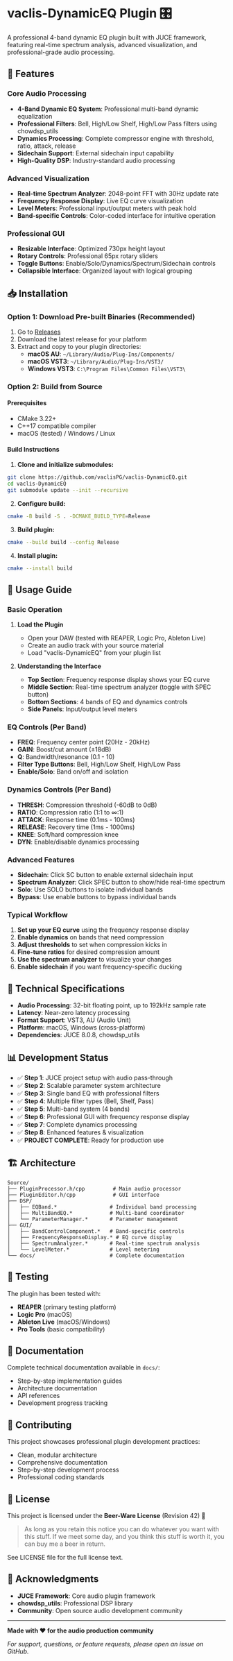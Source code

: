 # vaclis-DynamicEQ Plugin 🎛️

A professional 4-band dynamic EQ plugin built with JUCE framework, featuring real-time spectrum analysis, advanced visualization, and professional-grade audio processing.

## 🚀 Features

### Core Audio Processing
- **4-Band Dynamic EQ System**: Professional multi-band dynamic equalization
- **Professional Filters**: Bell, High/Low Shelf, High/Low Pass filters using chowdsp_utils
- **Dynamics Processing**: Complete compressor engine with threshold, ratio, attack, release
- **Sidechain Support**: External sidechain input capability
- **High-Quality DSP**: Industry-standard audio processing

### Advanced Visualization
- **Real-time Spectrum Analyzer**: 2048-point FFT with 30Hz update rate
- **Frequency Response Display**: Live EQ curve visualization
- **Level Meters**: Professional input/output meters with peak hold
- **Band-specific Controls**: Color-coded interface for intuitive operation

### Professional GUI
- **Resizable Interface**: Optimized 730px height layout
- **Rotary Controls**: Professional 65px rotary sliders
- **Toggle Buttons**: Enable/Solo/Dynamics/Spectrum/Sidechain controls
- **Collapsible Interface**: Organized layout with logical grouping

## 📥 Installation

### Option 1: Download Pre-built Binaries (Recommended)
1. Go to [Releases](https://github.com/vaclisPG/vaclis-DynamicEQ/releases)
2. Download the latest release for your platform
3. Extract and copy to your plugin directories:
   - **macOS AU**: `~/Library/Audio/Plug-Ins/Components/`
   - **macOS VST3**: `~/Library/Audio/Plug-Ins/VST3/`
   - **Windows VST3**: `C:\Program Files\Common Files\VST3\`

### Option 2: Build from Source

#### Prerequisites
- CMake 3.22+
- C++17 compatible compiler
- macOS (tested) / Windows / Linux

#### Build Instructions
1. **Clone and initialize submodules:**
```bash
git clone https://github.com/vaclisPG/vaclis-DynamicEQ.git
cd vaclis-DynamicEQ
git submodule update --init --recursive
```

2. **Configure build:**
```bash
cmake -B build -S . -DCMAKE_BUILD_TYPE=Release
```

3. **Build plugin:**
```bash
cmake --build build --config Release
```

4. **Install plugin:**
```bash
cmake --install build
```

## 🎵 Usage Guide

### Basic Operation

1. **Load the Plugin**
   - Open your DAW (tested with REAPER, Logic Pro, Ableton Live)
   - Create an audio track with your source material
   - Load "vaclis-DynamicEQ" from your plugin list

2. **Understanding the Interface**
   - **Top Section**: Frequency response display shows your EQ curve
   - **Middle Section**: Real-time spectrum analyzer (toggle with SPEC button)
   - **Bottom Sections**: 4 bands of EQ and dynamics controls
   - **Side Panels**: Input/output level meters

### EQ Controls (Per Band)

- **FREQ**: Frequency center point (20Hz - 20kHz)
- **GAIN**: Boost/cut amount (±18dB)
- **Q**: Bandwidth/resonance (0.1 - 10)
- **Filter Type Buttons**: Bell, High/Low Shelf, High/Low Pass
- **Enable/Solo**: Band on/off and isolation

### Dynamics Controls (Per Band)

- **THRESH**: Compression threshold (-60dB to 0dB)
- **RATIO**: Compression ratio (1:1 to ∞:1)
- **ATTACK**: Response time (0.1ms - 100ms)
- **RELEASE**: Recovery time (1ms - 1000ms)
- **KNEE**: Soft/hard compression knee
- **DYN**: Enable/disable dynamics processing

### Advanced Features

- **Sidechain**: Click SC button to enable external sidechain input
- **Spectrum Analyzer**: Click SPEC button to show/hide real-time spectrum
- **Solo**: Use SOLO buttons to isolate individual bands
- **Bypass**: Use enable buttons to bypass individual bands

### Typical Workflow

1. **Set up your EQ curve** using the frequency response display
2. **Enable dynamics** on bands that need compression
3. **Adjust thresholds** to set when compression kicks in
4. **Fine-tune ratios** for desired compression amount
5. **Use the spectrum analyzer** to visualize your changes
6. **Enable sidechain** if you want frequency-specific ducking

## 🔧 Technical Specifications

- **Audio Processing**: 32-bit floating point, up to 192kHz sample rate
- **Latency**: Near-zero latency processing
- **Format Support**: VST3, AU (Audio Unit)
- **Platform**: macOS, Windows (cross-platform)
- **Dependencies**: JUCE 8.0.8, chowdsp_utils

## 📊 Development Status

- ✅ **Step 1**: JUCE project setup with audio pass-through
- ✅ **Step 2**: Scalable parameter system architecture  
- ✅ **Step 3**: Single band EQ with professional filters
- ✅ **Step 4**: Multiple filter types (Bell, Shelf, Pass)
- ✅ **Step 5**: Multi-band system (4 bands)
- ✅ **Step 6**: Professional GUI with frequency response display
- ✅ **Step 7**: Complete dynamics processing
- ✅ **Step 8**: Enhanced features & visualization
- ✅ **PROJECT COMPLETE**: Ready for production use

## 🏗️ Architecture

```
Source/
├── PluginProcessor.h/cpp         # Main audio processor
├── PluginEditor.h/cpp            # GUI interface
├── DSP/
│   ├── EQBand.*                 # Individual band processing
│   ├── MultiBandEQ.*            # Multi-band coordinator
│   └── ParameterManager.*       # Parameter management
├── GUI/
│   ├── BandControlComponent.*   # Band-specific controls
│   ├── FrequencyResponseDisplay.* # EQ curve display
│   ├── SpectrumAnalyzer.*       # Real-time spectrum analysis
│   └── LevelMeter.*             # Level metering
└── docs/                        # Complete documentation
```

## 🧪 Testing

The plugin has been tested with:
- **REAPER** (primary testing platform)
- **Logic Pro** (macOS)
- **Ableton Live** (macOS/Windows)
- **Pro Tools** (basic compatibility)

## 📝 Documentation

Complete technical documentation available in `docs/`:
- Step-by-step implementation guides
- Architecture documentation
- API references
- Development progress tracking

## 🤝 Contributing

This project showcases professional plugin development practices:
- Clean, modular architecture
- Comprehensive documentation
- Step-by-step development process
- Professional coding standards

## 📄 License

This project is licensed under the **Beer-Ware License** (Revision 42) 🍺

> As long as you retain this notice you can do whatever you want with this stuff. 
> If we meet some day, and you think this stuff is worth it, you can buy me a beer in return.

See LICENSE file for the full license text.

## 🙏 Acknowledgments

- **JUCE Framework**: Core audio plugin framework
- **chowdsp_utils**: Professional DSP library
- **Community**: Open source audio development community

---

**Made with ❤️ for the audio production community**

*For support, questions, or feature requests, please open an issue on GitHub.*